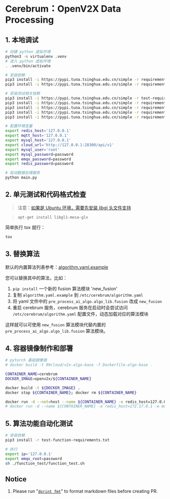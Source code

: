 # Cerebrum：OpenV2X Data Processing

## 1. 本地调试

```bash
# 创建 python 虚拟环境
python3 -m virtualenv .venv
# 进入 python 虚拟环境
. .venv/bin/activate

# 安装依赖
pip3 install -i https://pypi.tuna.tsinghua.edu.cn/simple -r requirements/algo.txt
pip3 install -i https://pypi.tuna.tsinghua.edu.cn/simple -r requirements.txt

# 安装测试相关依赖
pip3 install -i https://pypi.tuna.tsinghua.edu.cn/simple -r test-requirements.txt
pip3 install -i https://pypi.tuna.tsinghua.edu.cn/simple -r requirements/bandit.txt
pip3 install -i https://pypi.tuna.tsinghua.edu.cn/simple -r requirements/docstyle.txt
pip3 install -i https://pypi.tuna.tsinghua.edu.cn/simple -r requirements/pep8.txt
pip3 install -i https://pypi.tuna.tsinghua.edu.cn/simple -r requirements/typecheck.txt

# 配置环境变量
export redis_host='127.0.0.1'
export mqtt_host='127.0.0.1'
export mysql_host='127.0.0.1'
export cloud_url='http://127.0.0.1:28300/api/v1'
export mysql_user='root'
export mysql_password=password
export emqx_password=password
export redis_password=password

# 启动数据处理服务
python main.py
```

## 2. 单元测试和代码格式检查

> 注意：[如果是 Ubuntu 环境，需要先安装 libgl 头文件支持](https://github.com/open-v2x/cerebrum/issues/61)

> `apt-get install libgl1-mesa-glx`

简单执行 tox 就行：

```bash
tox
```

## 3. 替换算法

默认的内置算法列表参考：[algorithm.yaml.example](/etc/algorithm.yaml.example)

您可以替换其中的算法，比如：

1. `pip install` 一个新的 fusion 算法模块 'new_fusion'
2. 复制 `algorithm.yaml.example` 到 `/etc/cerebrum/algorithm.yaml`
3. 将 yaml 文件中的 `pre_process_ai_algo.algo_lib.fusion` 改成 `new_fusion`
4. 重启 cerebrum 服务，cerebrum 服务在启动时会尝试访问 `/etc/cerebrum/algorithm.yaml` 配置文件，动态加载对应的算法模块

这样就可以可使用 `new_fusion` 算法模块代替内置的 `pre_process_ai_algo.algo_lib.fusion` 算法模块。

## 4. 容器镜像制作和部署

```bash
# pytorch 基础镜像镜
# docker build -t 99cloud/v2x-algo-base -f Dockerfile-algo-base .

CONTAINER_NAME=cerebrum
DOCKER_IMAGE=openv2x/${CONTAINER_NAME}

docker build -t ${DOCKER_IMAGE} .
docker stop ${CONTAINER_NAME}; docker rm ${CONTAINER_NAME}

docker run -d --net=host --name ${CONTAINER_NAME} -e redis_host=127.0.0.1 -e mqtt_host=127.0.0.1 -e mysql_host=127.0.0.1 -e cloud_url=http://127.0.0.1:28300/api/v1 -e mysql_user=root -e mysql_password=password -e emqx_password=password -e redis_password=password ${DOCKER_IMAGE}
# docker run -d --name ${CONTAINER_NAME} -e redis_host=172.17.0.1 -e mqtt_host=172.17.0.1 -e mysql_host=172.17.0.1 -e cloud_url=http://172.17.0.1:28300/api/v1 -e mysql_user=root -e mysql_password=password -e emqx_password=password -e redis_password=password ${DOCKER_IMAGE}
```

## 5. 算法功能自动化测试

```bash
# 安装依赖
pip3 install -r test-function-requirements.txt

# 执行
export ip='127.0.0.1'
export emqx_root=password
sh ./function_test/function_test.sh
```

## Notice

1. Please run "[`dprint fmt`](https://dprint.dev/)" to format markdown files before creating PR.
